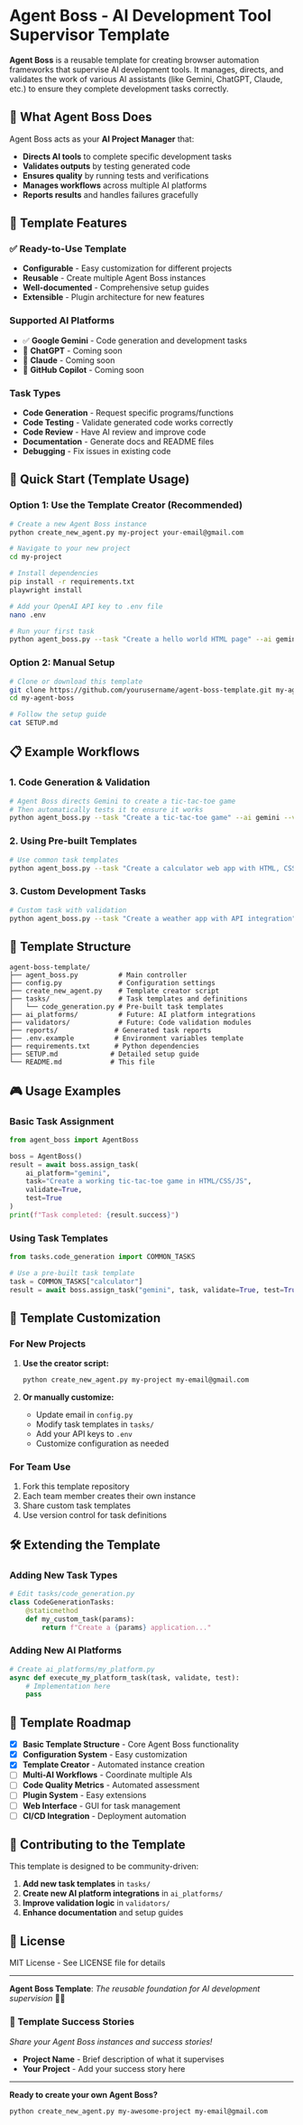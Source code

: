 # Agent Boss - AI Development Tool Supervisor Template

**Agent Boss** is a reusable template for creating browser automation frameworks that supervise AI development tools. It manages, directs, and validates the work of various AI assistants (like Gemini, ChatGPT, Claude, etc.) to ensure they complete development tasks correctly.

## 🎯 What Agent Boss Does

Agent Boss acts as your **AI Project Manager** that:
- **Directs AI tools** to complete specific development tasks
- **Validates outputs** by testing generated code
- **Ensures quality** by running tests and verifications
- **Manages workflows** across multiple AI platforms
- **Reports results** and handles failures gracefully

## 🚀 Template Features

### ✅ Ready-to-Use Template
- **Configurable** - Easy customization for different projects
- **Reusable** - Create multiple Agent Boss instances
- **Well-documented** - Comprehensive setup guides
- **Extensible** - Plugin architecture for new features

### Supported AI Platforms
- ✅ **Google Gemini** - Code generation and development tasks
- 🔄 **ChatGPT** - Coming soon
- 🔄 **Claude** - Coming soon
- 🔄 **GitHub Copilot** - Coming soon

### Task Types
- **Code Generation** - Request specific programs/functions
- **Code Testing** - Validate generated code works correctly
- **Code Review** - Have AI review and improve code
- **Documentation** - Generate docs and README files
- **Debugging** - Fix issues in existing code

## 🚀 Quick Start (Template Usage)

### Option 1: Use the Template Creator (Recommended)
```bash
# Create a new Agent Boss instance
python create_new_agent.py my-project your-email@gmail.com

# Navigate to your new project
cd my-project

# Install dependencies
pip install -r requirements.txt
playwright install

# Add your OpenAI API key to .env file
nano .env

# Run your first task
python agent_boss.py --task "Create a hello world HTML page" --ai gemini --validate --test
```

### Option 2: Manual Setup
```bash
# Clone or download this template
git clone https://github.com/yourusername/agent-boss-template.git my-agent-boss
cd my-agent-boss

# Follow the setup guide
cat SETUP.md
```

## 📋 Example Workflows

### 1. Code Generation & Validation
```bash
# Agent Boss directs Gemini to create a tic-tac-toe game
# Then automatically tests it to ensure it works
python agent_boss.py --task "Create a tic-tac-toe game" --ai gemini --validate --test
```

### 2. Using Pre-built Templates
```bash
# Use common task templates
python agent_boss.py --task "Create a calculator web app with HTML, CSS, and JavaScript" --ai gemini --validate --test
```

### 3. Custom Development Tasks
```bash
# Custom task with validation
python agent_boss.py --task "Create a weather app with API integration" --ai gemini --validate --test --report
```

## 📁 Template Structure

```
agent-boss-template/
├── agent_boss.py          # Main controller
├── config.py              # Configuration settings
├── create_new_agent.py    # Template creator script
├── tasks/                 # Task templates and definitions
│   └── code_generation.py # Pre-built task templates
├── ai_platforms/          # Future: AI platform integrations
├── validators/            # Future: Code validation modules
├── reports/              # Generated task reports
├── .env.example          # Environment variables template
├── requirements.txt      # Python dependencies
├── SETUP.md             # Detailed setup guide
└── README.md            # This file
```

## 🎮 Usage Examples

### Basic Task Assignment
```python
from agent_boss import AgentBoss

boss = AgentBoss()
result = await boss.assign_task(
    ai_platform="gemini",
    task="Create a working tic-tac-toe game in HTML/CSS/JS",
    validate=True,
    test=True
)
print(f"Task completed: {result.success}")
```

### Using Task Templates
```python
from tasks.code_generation import COMMON_TASKS

# Use a pre-built task template
task = COMMON_TASKS["calculator"]
result = await boss.assign_task("gemini", task, validate=True, test=True)
```

## 🔧 Template Customization

### For New Projects
1. **Use the creator script:**
   ```bash
   python create_new_agent.py my-project my-email@gmail.com
   ```

2. **Or manually customize:**
   - Update email in `config.py`
   - Modify task templates in `tasks/`
   - Add your API keys to `.env`
   - Customize configuration as needed

### For Team Use
1. Fork this template repository
2. Each team member creates their own instance
3. Share custom task templates
4. Use version control for task definitions

## 🛠️ Extending the Template

### Adding New Task Types
```python
# Edit tasks/code_generation.py
class CodeGenerationTasks:
    @staticmethod
    def my_custom_task(params):
        return f"Create a {params} application..."
```

### Adding New AI Platforms
```python
# Create ai_platforms/my_platform.py
async def execute_my_platform_task(task, validate, test):
    # Implementation here
    pass
```

## 🎯 Template Roadmap

- [x] **Basic Template Structure** - Core Agent Boss functionality
- [x] **Configuration System** - Easy customization
- [x] **Template Creator** - Automated instance creation
- [ ] **Multi-AI Workflows** - Coordinate multiple AIs
- [ ] **Code Quality Metrics** - Automated assessment
- [ ] **Plugin System** - Easy extensions
- [ ] **Web Interface** - GUI for task management
- [ ] **CI/CD Integration** - Deployment automation

## 🤝 Contributing to the Template

This template is designed to be community-driven:

1. **Add new task templates** in `tasks/`
2. **Create new AI platform integrations** in `ai_platforms/`
3. **Improve validation logic** in `validators/`
4. **Enhance documentation** and setup guides

## 📄 License

MIT License - See LICENSE file for details

---

**Agent Boss Template**: *The reusable foundation for AI development supervision* 🤖👔

### 🌟 Template Success Stories

*Share your Agent Boss instances and success stories!*

- **Project Name** - Brief description of what it supervises
- **Your Project** - Add your success story here

---

**Ready to create your own Agent Boss?**
```bash
python create_new_agent.py my-awesome-project my-email@gmail.com
``` 